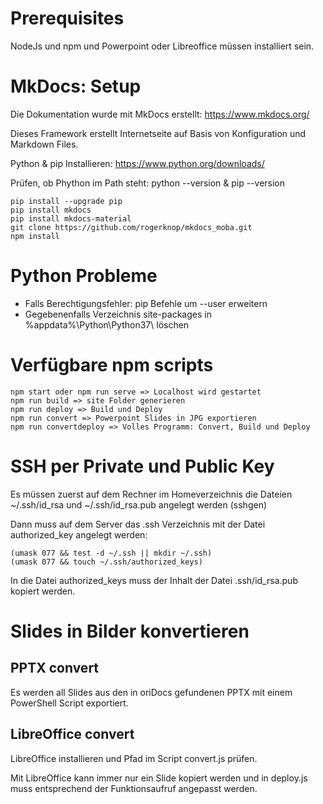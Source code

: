 # Prerequisites 
NodeJs und npm und Powerpoint oder Libreoffice müssen installiert sein.

# MkDocs: Setup
Die Dokumentation wurde mit MkDocs erstellt: https://www.mkdocs.org/

Dieses Framework erstellt Internetseite auf Basis von Konfiguration und Markdown Files.

Python & pip Installieren: https://www.python.org/downloads/

Prüfen, ob Phython im Path steht: python --version & pip --version

```
pip install --upgrade pip
pip install mkdocs
pip install mkdocs-material
git clone https://github.com/rogerknop/mkdocs_moba.git
npm install
```

# Python Probleme
* Falls Berechtigungsfehler: pip Befehle um --user erweitern
* Gegebenenfalls Verzeichnis site-packages in %appdata%\Python\Python37\ löschen

# Verfügbare npm scripts

```
npm start oder npm run serve => Localhost wird gestartet
npm run build => site Folder generieren
npm run deploy => Build und Deploy
npm run convert => Powerpoint Slides in JPG exportieren
npm run convertdeploy => Volles Programm: Convert, Build und Deploy
```


# SSH per Private und Public Key

Es müssen zuerst auf dem Rechner im Homeverzeichnis die Dateien ~/.ssh/id_rsa und ~/.ssh/id_rsa.pub angelegt werden (sshgen)

Dann muss auf dem Server das .ssh Verzeichnis mit der Datei authorized_key angelegt werden:

```
(umask 077 && test -d ~/.ssh || mkdir ~/.ssh)
(umask 077 && touch ~/.ssh/authorized_keys)
```

In die Datei authorized_keys muss der Inhalt der Datei .ssh/id_rsa.pub kopiert werden.

# Slides in Bilder konvertieren
## PPTX convert

Es werden all Slides aus den in oriDocs gefundenen PPTX mit einem PowerShell Script exportiert.

## LibreOffice convert

LibreOffice installieren und Pfad im Script convert.js prüfen.

Mit LibreOffice kann immer nur ein Slide kopiert werden und in deploy.js muss entsprechend der Funktionsaufruf angepasst werden.